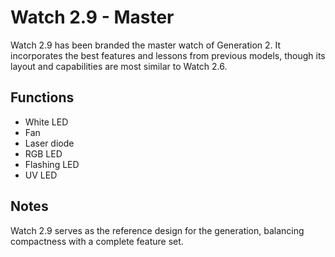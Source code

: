 # Watch 2.9 - Master

Watch 2.9 has been branded the master watch of Generation 2. It incorporates the best features and lessons from previous models, though its layout and capabilities are most similar to Watch 2.6.

## Functions

- White LED
- Fan
- Laser diode
- RGB LED
- Flashing LED
- UV LED

## Notes

Watch 2.9 serves as the reference design for the generation, balancing compactness with a complete feature set.